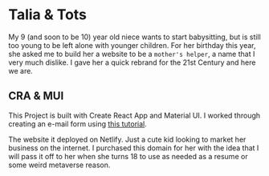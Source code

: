 # Talia & Tots

My 9 (and soon to be 10) year old niece wants to start babysitting, but is still too young to be left alone with younger children. For her birthday this year, she asked me to build her a website to be a `mother's helper`, a name that I very much dislike. I gave her a quick rebrand for the 21st Century and here we are.

## CRA & MUI

This Project is built with Create React App and Material UI. I worked through creating an e-mail form using [this tutorial](https://placidowang.medium.com/how-to-add-an-email-form-to-your-react-website-for-free-using-emailjs-and-react-hook-form-7267d6365291).

The website it deployed on Netlify. Just a cute kid looking to market her business on the internet. I purchased this domain for her with the idea that I will pass it off to her when she turns 18 to use as needed as a resume or some weird metaverse reason. 

